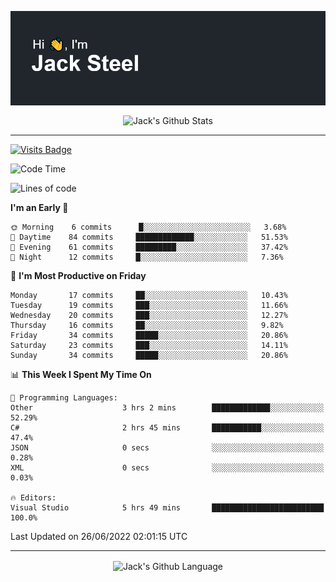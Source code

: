 <p align="center">
  <img align="center" src="https://github.com/JackSteel97/JackSteel97/blob/main/header.png?raw=true" alt="Hi, I'm Jack Steel" /> 
 </p>
<p align="center">
 <img align="center" src="https://github-readme-stats.vercel.app/api?username=jacksteel97&show_icons=true&count_private=true&theme=dracula" alt="Jack's Github Stats" /> 
</p>

<hr/>

[![Visits Badge](https://badges.pufler.dev/visits/JackSteel97/JackSteel97?color=blue&label=Profile%20Visits)](https://github.com/JackSteel97)
<!--START_SECTION:waka-->
![Code Time](http://img.shields.io/badge/Code%20Time-0%20secs-blue)

![Lines of code](https://img.shields.io/badge/From%20Hello%20World%20I%27ve%20Written-934%20Thousand%20lines%20of%20code-blue)

**I'm an Early 🐤** 

```text
🌞 Morning    6 commits      █░░░░░░░░░░░░░░░░░░░░░░░░   3.68% 
🌆 Daytime    84 commits     █████████████░░░░░░░░░░░░   51.53% 
🌃 Evening    61 commits     █████████░░░░░░░░░░░░░░░░   37.42% 
🌙 Night      12 commits     █░░░░░░░░░░░░░░░░░░░░░░░░   7.36%

```
📅 **I'm Most Productive on Friday** 

```text
Monday       17 commits     ██░░░░░░░░░░░░░░░░░░░░░░░   10.43% 
Tuesday      19 commits     ███░░░░░░░░░░░░░░░░░░░░░░   11.66% 
Wednesday    20 commits     ███░░░░░░░░░░░░░░░░░░░░░░   12.27% 
Thursday     16 commits     ██░░░░░░░░░░░░░░░░░░░░░░░   9.82% 
Friday       34 commits     █████░░░░░░░░░░░░░░░░░░░░   20.86% 
Saturday     23 commits     ███░░░░░░░░░░░░░░░░░░░░░░   14.11% 
Sunday       34 commits     █████░░░░░░░░░░░░░░░░░░░░   20.86%

```


📊 **This Week I Spent My Time On** 

```text
💬 Programming Languages: 
Other                    3 hrs 2 mins        █████████████░░░░░░░░░░░░   52.29% 
C#                       2 hrs 45 mins       ███████████░░░░░░░░░░░░░░   47.4% 
JSON                     0 secs              ░░░░░░░░░░░░░░░░░░░░░░░░░   0.28% 
XML                      0 secs              ░░░░░░░░░░░░░░░░░░░░░░░░░   0.03%

🔥 Editors: 
Visual Studio            5 hrs 49 mins       █████████████████████████   100.0%

```


 Last Updated on 26/06/2022 02:01:15 UTC
<!--END_SECTION:waka-->

<hr/>

<p align="center">
    <img align="center" src="https://github-readme-stats.vercel.app/api/top-langs/?username=jacksteel97&langs_count=10&layout=compact&theme=dracula" alt="Jack's Github Language" /> 
</p>
